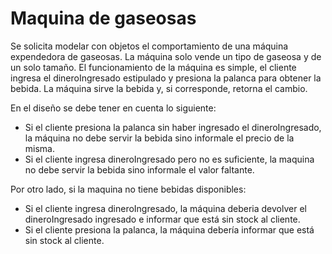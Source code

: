 # Maquina de gaseosas

Se solicita modelar con objetos el comportamiento de una máquina expendedora de gaseosas. La máquina solo vende un tipo de gaseosa y de un solo tamaño.
El funcionamiento de la máquina es simple, el cliente ingresa el dineroIngresado estipulado y presiona la palanca para obtener la bebida. La máquina sirve la bebida y, si corresponde, retorna el cambio.

En el diseño se debe tener en cuenta lo siguiente:

* Si el cliente presiona la palanca sin haber ingresado el dineroIngresado, la máquina no debe servir la bebida sino informale el precio de la misma.
* Si el cliente ingresa dineroIngresado pero no es suficiente, la maquina no debe servir la bebida sino informale el valor faltante.

Por otro lado, si la maquina no tiene bebidas disponibles:
* Si el cliente ingresa dineroIngresado, la máquina deberia devolver el dineroIngresado ingresado e informar que está sin stock al cliente.
* Si el cliente presiona la palanca, la máquina debería informar que está sin stock al cliente.

